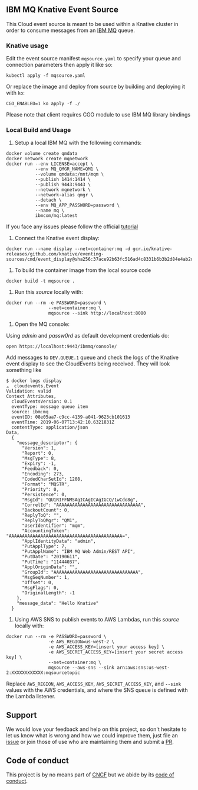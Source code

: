 ## IBM MQ Knative Event Source

This Cloud event source is meant to be used within a Knative cluster in order to consume messages from an [IBM MQ](https://www.ibm.com/products/mq) queue.

### Knative usage

Edit the event source manifest `mqsource.yaml` to specify your queue and connection parameters then apply it like so:

```
kubectl apply -f mqsource.yaml
```

Or replace the image and deploy from source by building and deploying it with `ko`:

```
CGO_ENABLED=1 ko apply -f ./
```

Please note that client requires CGO module to use IBM MQ library bindings 

### Local Build and Usage

1. Setup a local IBM MQ with the following commands:

```shell
docker volume create qmdata
docker network create mqnetwork
docker run --env LICENSE=accept \
           --env MQ_QMGR_NAME=QM1 \
           --volume qmdata:/mnt/mqm \
           --publish 1414:1414 \
           --publish 9443:9443 \
           --network mqnetwork \
           --network-alias qmgr \
           --detach \
           --env MQ_APP_PASSWORD=password \
           --name mq \
           ibmcom/mq:latest
```

If you face any issues please follow the official [tutorial](https://developer.ibm.com/messaging/learn-mq/mq-tutorials/mq-connect-to-queue-manager/#docker)

1. Connect the Knative event display:

```shell
docker run --name display --net=container:mq -d gcr.io/knative-releases/github.com/knative/eventing-sources/cmd/event_display@sha256:37ace92b63fc516ad4c8331b6b3b2d84e4ab2d8ba898e387c0b6f68f0e3081c4
```

1. To build the container image from the local source code

```shell
docker build -t mqsource .
```

1. Run this _source_ locally with:

```shell
docker run --rm -e PASSWORD=password \
                --net=container:mq \
                mqsource --sink http://localhost:8080
```

1. Open the MQ console:

Using _admin_ and _passw0rd_ as default development credentials do:

`open https://localhost:9443/ibmmq/console/` 

Add messages to `DEV.QUEUE.1` queue and check the logs of the Knative event display to see the CloudEvents being received. They will look something like

```
$ docker logs display
☁️  cloudevents.Event
Validation: valid
Context Attributes,
  cloudEventsVersion: 0.1
  eventType: message queue item
  source: ibm:mq
  eventID: 08e05aa7-c9cc-4139-a041-9623cb101613
  eventTime: 2019-06-07T13:42:10.6321831Z
  contentType: application/json
Data,
  {
    "message_descriptor": {
      "Version": 1,
      "Report": 0,
      "MsgType": 8,
      "Expiry": -1,
      "Feedback": 0,
      "Encoding": 273,
      "CodedCharSetId": 1208,
      "Format": "MQSTR",
      "Priority": 0,
      "Persistence": 0,
      "MsgId": "QU1RIFFNMSAgICAgICAgIGCQ/1wCdo8g",
      "CorrelId": "AAAAAAAAAAAAAAAAAAAAAAAAAAAAAAAA",
      "BackoutCount": 0,
      "ReplyToQ": "",
      "ReplyToQMgr": "QM1",
      "UserIdentifier": "mqm",
      "AccountingToken": "AAAAAAAAAAAAAAAAAAAAAAAAAAAAAAAAAAAAAAAAAAA=",
      "ApplIdentityData": "admin",
      "PutApplType": 7,
      "PutApplName": "IBM MQ Web Admin/REST API",
      "PutDate": "20190611",
      "PutTime": "11444037",
      "ApplOriginData": "",
      "GroupId": "AAAAAAAAAAAAAAAAAAAAAAAAAAAAAAAA",
      "MsgSeqNumber": 1,
      "Offset": 0,
      "MsgFlags": 0,
      "OriginalLength": -1
    },
    "message_data": "Hello Knative"
  }
```

1. Using AWS SNS to publish events to AWS Lambdas, run this _source_ locally with:

```shell
docker run --rm -e PASSWORD=password \
                -e AWS_REGION=us-west-2 \
                -e AWS_ACCESS_KEY=[insert your access key] \
                -e AWS_SECRET_ACCESS_KEY=[insert your secret access key] \
                --net=container:mq \
                mqsource --aws-sns --sink arn:aws:sns:us-west-2:XXXXXXXXXXXX:mqsourcetopic
```

Replace `AWS_REGION`, `AWS_ACCESS_KEY`, `AWS_SECRET_ACCESS_KEY`, and `--sink` values with
the AWS credentials, and where the SNS queue is defined with the Lambda listener.

## Support

We would love your feedback and help on this project, so don't hesitate to let us know what is wrong and how we could improve them, just file an [issue](https://github.com/triggermesh/mq-eventsource/issues/new) or join those of use who are maintaining them and submit a [PR](https://github.com/triggermesh/mq-eventsource/compare).

## Code of conduct

This project is by no means part of [CNCF](https://www.cncf.io/) but we abide by its [code of conduct](https://github.com/cncf/foundation/blob/master/code-of-conduct.md).



